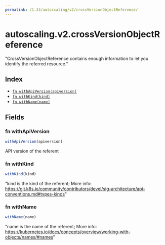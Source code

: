 ```yaml
---
permalink: /1.33/autoscaling/v2/crossVersionObjectReference/
---
```


# autoscaling.v2.crossVersionObjectReference

"CrossVersionObjectReference contains enough information to let you identify the referred resource."

## Index

* [`fn withApiVersion(apiversion)`](#fn-withapiversion)
* [`fn withKind(kind)`](#fn-withkind)
* [`fn withName(name)`](#fn-withname)

## Fields

### fn withApiVersion

```ts
withApiVersion(apiversion)
```

API version of the referent

### fn withKind

```ts
withKind(kind)
```

"kind is the kind of the referent; More info: https://git.k8s.io/community/contributors/devel/sig-architecture/api-conventions.md#types-kinds"

### fn withName

```ts
withName(name)
```

"name is the name of the referent; More info: https://kubernetes.io/docs/concepts/overview/working-with-objects/names/#names"